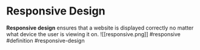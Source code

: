 # Responsive Design

**Responsive design** ensures that a website is displayed correctly no matter what device the user is viewing it on.
![[responsive.png]]
#responsive #definition #responsive-design
